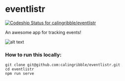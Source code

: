 eventlistr
==========
[ ![Codeship Status for
calingribble/eventlistr](https://codeship.com/projects/7eb846a0-f9af-0132-6080-228d89dce612/status?branch=master)](https://codeship.com/projects/86853)

An awesome app for tracking events!

![alt text](http://eventlistr.herokuapp.com/images/eventlistr-screenshot.png "eventlistr screenshot")

### How to run this locally:

```
git clone git@github.com:calingribble/eventlistr.git
cd eventlistr
npm run serve
```

